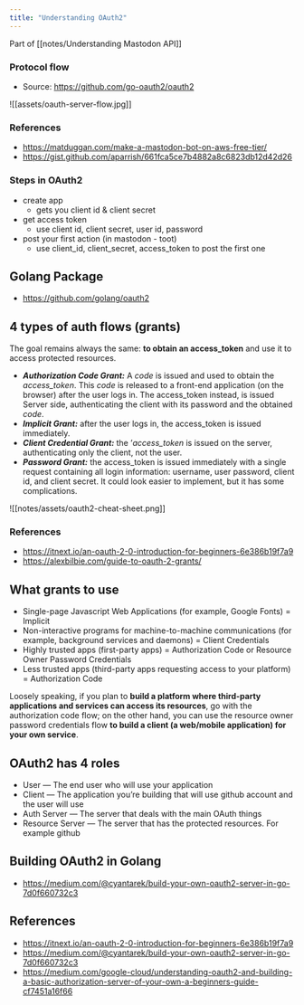 ```yaml
---
title: "Understanding OAuth2"
---
```


Part of [[notes/Understanding Mastodon API]]
### Protocol flow
- Source: https://github.com/go-oauth2/oauth2

![[assets/oauth-server-flow.jpg]]

### References
- https://matduggan.com/make-a-mastodon-bot-on-aws-free-tier/
- https://gist.github.com/aparrish/661fca5ce7b4882a8c6823db12d42d26

### Steps in OAuth2
- create app
	- gets you client id & client secret
- get access token
	- use client id, client secret, user id, password
- post your first action (in mastodon - toot)
	- use client_id, client_secret, access_token to post the first one

## Golang Package
- https://github.com/golang/oauth2

## 4 types of auth flows (grants)
The goal remains always the same: **to obtain an access_token** and use it to access protected resources.
- **_Authorization Code Grant:_** A _code_ is issued and used to obtain the _access_token_. This _code_ is released to a front-end application (on the browser) after the user logs in. The access_token instead, is issued Server side, authenticating the client with its password and the obtained _code_.
- **_Implicit Grant:_** after the user logs in, the access_token is issued immediately.
- **_Client Credential Grant:_** the ’_access_token_ is issued on the server, authenticating only the client, not the user.
- **_Password Grant:_** the access_token is issued immediately with a single request containing all login information: username, user password, client id, and client secret. It could look easier to implement, but it has some complications.

![[notes/assets/oauth2-cheat-sheet.png]]
### References
- https://itnext.io/an-oauth-2-0-introduction-for-beginners-6e386b19f7a9
- https://alexbilbie.com/guide-to-oauth-2-grants/
## What grants to use
- Single-page Javascript Web Applications (for example, Google Fonts) = Implicit
- Non-interactive programs for machine-to-machine communications (for example, background services and daemons) = Client Credentials
- Highly trusted apps (first-party apps) = Authorization Code or Resource Owner Password Credentials
- Less trusted apps (third-party apps requesting access to your platform) = Authorization Code

Loosely speaking, if you plan to **build a platform where third-party** **applications and services can access its resources**, go with the authorization code flow; on the other hand, you can use the resource owner password credentials flow **to build a client (a web/mobile application) for your own service**.

## OAuth2 has 4 roles
- User — The end user who will use your application
- Client — The application you’re building that will use github account and the user will use
- Auth Server — The server that deals with the main OAuth things
- Resource Server — The server that has the protected resources. For example github

## Building OAuth2 in Golang
- https://medium.com/@cyantarek/build-your-own-oauth2-server-in-go-7d0f660732c3
## References
- https://itnext.io/an-oauth-2-0-introduction-for-beginners-6e386b19f7a9
- https://medium.com/@cyantarek/build-your-own-oauth2-server-in-go-7d0f660732c3
- https://medium.com/google-cloud/understanding-oauth2-and-building-a-basic-authorization-server-of-your-own-a-beginners-guide-cf7451a16f66 
